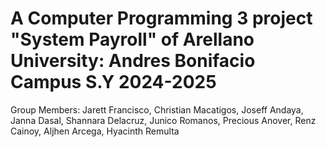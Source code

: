 # A Computer Programming 3 project "System Payroll" of Arellano University: Andres Bonifacio Campus S.Y 2024-2025
Group Members: 
Jarett Francisco, Christian Macatigos, Joseff Andaya, Janna Dasal, Shannara Delacruz, Junico Romanos, Precious Anover, Renz Cainoy, Aljhen Arcega, Hyacinth Remulta
